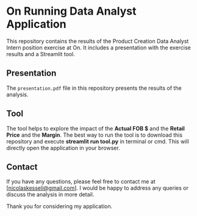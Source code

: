 # On Running Data Analyst Application

This repository contains the results of the Product Creation Data Analyst Intern position exercise at On. It includes a presentation with the exercise results and a Streamlit tool.

## Presentation

The `presentation.pdf` file in this repository presents the results of the analysis.

## Tool

The tool helps to explore the impact of the **Actual FOB $** and the **Retail Price** and the **Margin**. The best way to run the tool is to download this repository and execute **streamlit run tool.py** in terminal or cmd. This will directly open the application in your browser.

## Contact

If you have any questions, please feel free to contact me at [nicolaskesseli@gmail.com]. I would be happy to address any queries or discuss the analysis in more detail.

Thank you for considering my application.
